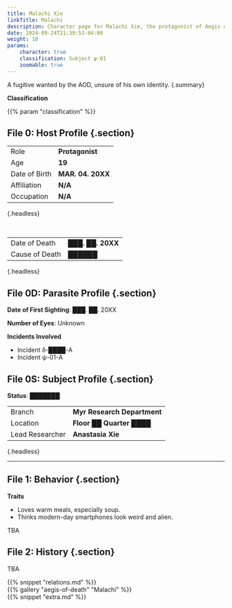 ```yaml
---
title: Malachi Xie
linkTitle: Malachi
description: Character page for Malachi Xie, the protagonist of Aegis of Death
date: 2024-09-24T21:39:53-04:00
weight: 10
params:
    character: true
    classification: Subject ψ-01
    zoomable: true
---
```


A fugitive wanted by the AOD, unsure of his own identity.
{.summary}

<!--more-->

<section class="info">

**Classification**

{{% param "classification" %}}

## File 0: Host Profile {.section}

|               |                   |
| ------------- | ----------------- |
| Role          | **Protagonist**   |
| Age           | **19**            |
| Date of Birth | **MAR. 04. 20XX** |
| Affiliation   | **N/A**           |
| Occupation    | **N/A**           |
{.headless}

<br>

|                |                        |
| -------------- | ---------------------- |
| Date of Death  | **███. ██. 20XX**      |
| Cause of Death | **██████**             |
{.headless}

## File 0D: Parasite Profile {.section}

**Date of First Sighting**: ███. ██. 20XX

**Number of Eyes**: Unknown

**Incidents Involved**

- Incident δ-████-A
- Incident ψ-01-A

## File 0S: Subject Profile {.section}

**Status**: ███████

|                 |                             |
| --------------- | --------------------------- |
| Branch          | **Myr Research Department** |
| Location        | **Floor ██ Quarter ████**   |
| Lead Researcher | **Anastasia Xie**           |
{.headless}

***

## File 1: Behavior {.section}

**Traits**

- Loves warm meals, especially soup.
- Thinks modern-day smartphones look weird and alien.

TBA

</section>
<section class="history">

## File 2: History {.section}

TBA

</section>
<section class="relations">
{{% snippet "relations.md" %}}
</section>
<section class="gallery">
{{% gallery "aegis-of-death" "Malachi" %}}
</section>
<section class="extra">
{{% snippet "extra.md" %}}
</section>
